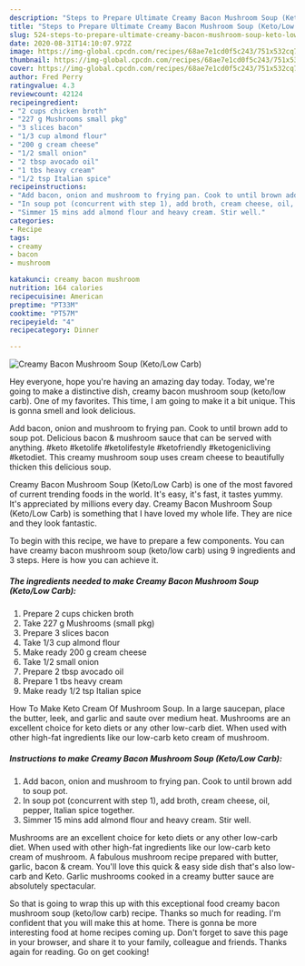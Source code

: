 ```yaml
---
description: "Steps to Prepare Ultimate Creamy Bacon Mushroom Soup (Keto/Low Carb)"
title: "Steps to Prepare Ultimate Creamy Bacon Mushroom Soup (Keto/Low Carb)"
slug: 524-steps-to-prepare-ultimate-creamy-bacon-mushroom-soup-keto-low-carb
date: 2020-08-31T14:10:07.972Z
image: https://img-global.cpcdn.com/recipes/68ae7e1cd0f5c243/751x532cq70/creamy-bacon-mushroom-soup-ketolow-carb-recipe-main-photo.jpg
thumbnail: https://img-global.cpcdn.com/recipes/68ae7e1cd0f5c243/751x532cq70/creamy-bacon-mushroom-soup-ketolow-carb-recipe-main-photo.jpg
cover: https://img-global.cpcdn.com/recipes/68ae7e1cd0f5c243/751x532cq70/creamy-bacon-mushroom-soup-ketolow-carb-recipe-main-photo.jpg
author: Fred Perry
ratingvalue: 4.3
reviewcount: 42124
recipeingredient:
- "2 cups chicken broth"
- "227 g Mushrooms small pkg"
- "3 slices bacon"
- "1/3 cup almond flour"
- "200 g cream cheese"
- "1/2 small onion"
- "2 tbsp avocado oil"
- "1 tbs heavy cream"
- "1/2 tsp Italian spice"
recipeinstructions:
- "Add bacon, onion and mushroom to frying pan. Cook to until brown add to soup pot."
- "In soup pot (concurrent with step 1), add broth, cream cheese, oil, pepper, Italian spice together."
- "Simmer 15 mins add almond flour and heavy cream. Stir well."
categories:
- Recipe
tags:
- creamy
- bacon
- mushroom

katakunci: creamy bacon mushroom 
nutrition: 164 calories
recipecuisine: American
preptime: "PT33M"
cooktime: "PT57M"
recipeyield: "4"
recipecategory: Dinner

---
```



![Creamy Bacon Mushroom Soup (Keto/Low Carb)](https://img-global.cpcdn.com/recipes/68ae7e1cd0f5c243/751x532cq70/creamy-bacon-mushroom-soup-ketolow-carb-recipe-main-photo.jpg)

Hey everyone, hope you're having an amazing day today. Today, we're going to make a distinctive dish, creamy bacon mushroom soup (keto/low carb). One of my favorites. This time, I am going to make it a bit unique. This is gonna smell and look delicious.

Add bacon, onion and mushroom to frying pan. Cook to until brown add to soup pot. Delicious bacon &amp; mushroom sauce that can be served with anything. #keto #ketolife #ketolifestyle #ketofriendly #ketogenicliving #ketodiet. This creamy mushroom soup uses cream cheese to beautifully thicken this delicious soup.

Creamy Bacon Mushroom Soup (Keto/Low Carb) is one of the most favored of current trending foods in the world. It's easy, it's fast, it tastes yummy. It's appreciated by millions every day. Creamy Bacon Mushroom Soup (Keto/Low Carb) is something that I have loved my whole life. They are nice and they look fantastic.


To begin with this recipe, we have to prepare a few components. You can have creamy bacon mushroom soup (keto/low carb) using 9 ingredients and 3 steps. Here is how you can achieve it.

<!--inarticleads1-->

##### The ingredients needed to make Creamy Bacon Mushroom Soup (Keto/Low Carb):

1. Prepare 2 cups chicken broth
1. Take 227 g Mushrooms (small pkg)
1. Prepare 3 slices bacon
1. Take 1/3 cup almond flour
1. Make ready 200 g cream cheese
1. Take 1/2 small onion
1. Prepare 2 tbsp avocado oil
1. Prepare 1 tbs heavy cream
1. Make ready 1/2 tsp Italian spice


How To Make Keto Cream Of Mushroom Soup. In a large saucepan, place the butter, leek, and garlic and saute over medium heat. Mushrooms are an excellent choice for keto diets or any other low-carb diet. When used with other high-fat ingredients like our low-carb keto cream of mushroom. 

<!--inarticleads2-->

##### Instructions to make Creamy Bacon Mushroom Soup (Keto/Low Carb):

1. Add bacon, onion and mushroom to frying pan. Cook to until brown add to soup pot.
1. In soup pot (concurrent with step 1), add broth, cream cheese, oil, pepper, Italian spice together.
1. Simmer 15 mins add almond flour and heavy cream. Stir well.


Mushrooms are an excellent choice for keto diets or any other low-carb diet. When used with other high-fat ingredients like our low-carb keto cream of mushroom. A fabulous mushroom recipe prepared with butter, garlic, bacon &amp; cream. You&#39;ll love this quick &amp; easy side dish that&#39;s also low-carb and Keto. Garlic mushrooms cooked in a creamy butter sauce are absolutely spectacular. 

So that is going to wrap this up with this exceptional food creamy bacon mushroom soup (keto/low carb) recipe. Thanks so much for reading. I'm confident that you will make this at home. There is gonna be more interesting food at home recipes coming up. Don't forget to save this page in your browser, and share it to your family, colleague and friends. Thanks again for reading. Go on get cooking!

